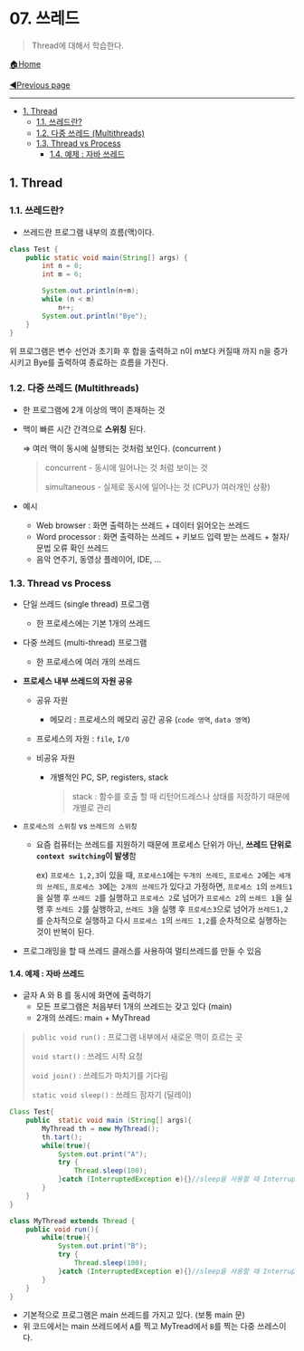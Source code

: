 # 07. 쓰레드

> Thread에 대해서 학습한다.

[🏠Home](https://github.com/batboy118/Study_Note)

[◀Previous page ](./)

---

<!-- TOC -->

- [1. Thread](#1-thread)
	- [1.1. 쓰레드란?](#11-쓰레드란)
	- [1.2. 다중 쓰레드 (Multithreads)](#12-다중-쓰레드-multithreads)
	- [1.3. Thread vs Process](#13-thread-vs-process)
		- [1.4. 예제 : 자바 쓰레드](#14-예제--자바-쓰레드)

<!-- /TOC -->

## 1. Thread

### 1.1. 쓰레드란?

- 쓰레드란 프로그램 내부의 흐름(맥)이다.

```java
class Test {
    public static void main(String[] args) {
        int n = 0;
        int m = 6;

        System.out.println(n+m);
        while (n < m)
            n++;
        System.out.println("Bye");
    }
}
```

위 프로그램은 변수 선언과 초기화 후 합을 출력하고 n이 m보다 커질때 까지 n을 증가시키고 Bye를 출력하여 종료하는 흐름을 가진다.

### 1.2. 다중 쓰레드 (Multithreads)

- 한 프로그램에 2개 이상의 맥이 존재하는 것

- 맥이 빠른 시간 간격으로 **스위칭** 된다.

  ⇒ 여러 맥이 동시에 실행되는 것처럼 보인다. (concurrent )

  > concurrent - 동시에 일어나는 것 처럼 보이는 것
  >
  > simultaneous - 실제로 동시에 일어나는 것 (CPU가 여러개인 상황)

- 예시
  - Web browser : 화면 출력하는 쓰레드 + 데이터 읽어오는 쓰레드
  - Word processor : 화면 출력하는 쓰레드 + 키보드 입력 받는 쓰레드 + 철자/문법 오류 확인 쓰레드
  - 음악 연주기, 동영상 플레이어, IDE, …

### 1.3. Thread vs Process

- 단일 쓰레드 (single thread) 프로그램
  - 한 프로세스에는 기본 1개의 쓰레드

- 다중 쓰레드 (multi-thread) 프로그램

  - 한 프로세스에 여러 개의 쓰레드

- **프로세스 내부 쓰레드의 자원 공유**

  - 공유 자원

    - 메모리 : 프로세스의 메모리 공간 공유 (`code 영역`, `data 영역`)
  - 프로세스의 자원 : `file`, `I/O`

  - 비공유 자원

    - 개별적인 PC, SP, registers, stack

      > stack : 함수를 호출 할 때 리턴어드레스나 상태를 저장하기 때문에 개별로 관리

- `프로세스의 스위칭` vs `쓰레드의 스위칭`

  - 요즘 컴퓨터는 쓰레드를 지원하기 때문에 프로세스 단위가 아닌, **쓰레드 단위로 `context switching`이 발생**함

    ex) `프로세스 1,2,3`이 있을 때, `프로세스1`에는 `두개의 쓰레드`, `프로세스 2`에는 `세개의 쓰레드`, `프로세스 3`에는` 2개의 쓰레드`가 있다고 가정하면, `프로세스 1`의 `쓰레드1`을 실행 후 `쓰레드 2`를 실행하고 `프로세스 2`로 넘어가 `프로세스 2`의 `쓰레드 1`을 실행 후 `쓰레드 2`를 실행하고, `쓰레드 3`을 실행 후 `프로세스3`으로 넘어가 `쓰레드1,2`를 순차적으로 실행하고 다시 `프로세스 1`의 `쓰레드 1,2`를 순차적으로 실행하는 것이 반복이 된다.

- 프로그래밍을 할 때 쓰레드 클래스를 사용하여 멀티쓰레드를 만들 수 있음

#### 1.4. 예제 : 자바 쓰레드

- 글자 A 와 B 를 동시에 화면에 출력하기
  - 모든 프로그램은 처음부터 1개의 쓰레드는 갖고 있다 (main)
  - 2개의 쓰레드: main + MyThread

> `public void run()` : 프로그램 내부에서 새로운 맥이 흐르는 곳
>
> `void start()` : 쓰레드 시작 요청
>
> `void join()` : 쓰레드가 마치기를 기다림
>
> `static void sleep()` : 쓰레드 잠자기 (딜레이)

```java
Class Test{
	public	static void main (String[] args){
        MyThread th = new MyThread();
        th.tart();
        while(true){
            System.out.print("A");
            try {
            	Thread.sleep(100);
            }catch (InterruptedException e){}//sleep을 사용할 때 InterruptedException은 무시
        }
    }
}

class MyThread extends Thread {
    public void run(){
        while(true){
            System.out.print("B");
            try {
            	Thread.sleep(100);
            }catch (InterruptedException e){}//sleep을 사용할 때 InterruptedException은 무시
    	}
    }
}
```

- 기본적으로 프로그램은 main 쓰레드를 가지고 있다. (보통 main 문)
- 위 코드에서는 main 쓰레드에서 `A`를 찍고 MyTread에서 `B`를 찍는 다중 쓰레스이다.



